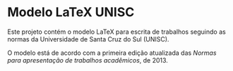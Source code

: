 # Modelo LaTeX UNISC

Este projeto contém o modelo LaTeX para escrita de trabalhos seguindo as normas da Universidade de Santa Cruz do Sul (UNISC).

O modelo está de acordo com a primeira edição atualizada das _Normas para apresentação de trabalhos acadêmicos_, de 2013.
